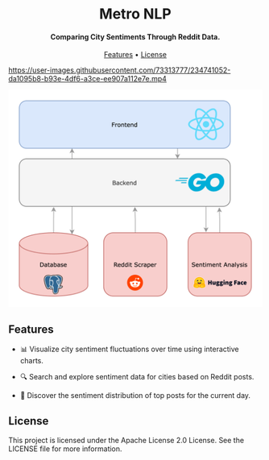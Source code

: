 
<h1 align="center">
  Metro NLP
</h1>
<h4 align="center">Comparing City Sentiments Through Reddit Data.</h4>

<p align="center">
  <a href="#features">Features</a> •
  <a href="#license">License</a>
</p>



https://user-images.githubusercontent.com/73313777/234741052-da1095b8-b93e-4df6-a3ce-ee907a112e7e.mp4

![screenshot](assets/citymetrics.png)

## Features

- 📊 Visualize city sentiment fluctuations over time using interactive charts.


- 🔍 Search and explore sentiment data for cities based on Reddit posts.


- 🌆 Discover the sentiment distribution of top posts for the current day.

## License

This project is licensed under the Apache License 2.0 License. See the LICENSE file for more information.
